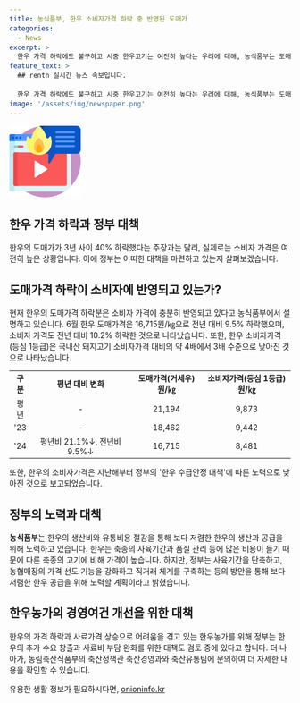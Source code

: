 ```yaml
---
title: 농식품부, 한우 소비자가격 하락 중 반영된 도매가
categories:
  - News
excerpt: >
  한우 가격 하락에도 불구하고 시중 한우고기는 여전히 높다는 우려에 대해, 농식품부는 도매가 하락이 소비자 가격에 충분히 반영되었음을 밝혔다. 2024년 6월 한우 도매가격은 9.5% 하락한 반면, 소비자 가격은 10.2% 하락했다. 또한 한우와 돼지고기의 가격 갭이 3배로 축소되었으며, 한우가격은 2016년 수준까지 하락했다. 정부는 한우 가격 하락과 농가 부담 완화를 위한 대책을 검토 중이다.
feature_text: >
  ## rentn 실시간 뉴스 속보입니다.

  한우 가격 하락에도 불구하고 시중 한우고기는 여전히 높다는 우려에 대해, 농식품부는 도매가 하락이 소비자 가격에 충분히 반영되었음을 밝혔다. 2024년 6월 한우 도매가격은 9.5% 하락한 반면, 소비자 가격은 10.2% 하락했다. 또한 한우와 돼지고기의 가격 갭이 3배로 축소되었으며, 한우가격은 2016년 수준까지 하락했다. 정부는 한우 가격 하락과 농가 부담 완화를 위한 대책을 검토 중이다.
image: '/assets/img/newspaper.png'
---
```


<p><img src="/assets/img/news.png" alt="rentncar 속보" /></p>

<h2>한우 가격 하락과 정부 대책</h2>

<p data-ke-size="size16">한우의 도매가가 3년 사이 40% 하락했다는 주장과는 달리, 실제로는 소비자 가격은 여전히 높은 상황입니다. 이에 정부는 어떠한 대책을 마련하고 있는지 살펴보겠습니다.</p>

<h2>도매가격 하락이 소비자에 반영되고 있는가?</h2>

<p data-ke-size="size16">현재 한우의 도매가격 하락분은 소비자 가격에 충분히 반영되고 있다고 농식품부에서 설명하고 있습니다. 6월 한우 도매가격은 16,715원/㎏으로 전년 대비 9.5% 하락했으며, 소비자 가격도 전년 대비 10.2% 하락한 것으로 나타났습니다. 또한, 한우 소비자가격(등심 1등급)은 국내산 돼지고기 소비자가격 대비의 약 4배에서 3배 수준으로 낮아진 것으로 나타났습니다.</p>

<table>
  <tr>
    <td style="text-align: center; height: 17px;"><b>구분</b></td>
    <td style="text-align: center; height: 17px;"><b>평년 대비 변화</b></td>
    <td style="text-align: center; height: 17px;"><b>도매가격(거세우) 원/㎏</b></td>
    <td style="text-align: center; height: 17px;"><b>소비자가격(등심 1등급) 원/㎏</b></td>
  </tr>
  <tr>
    <td style="text-align: center; height: 17px;">평년</td>
    <td style="text-align: center; height: 17px;">-</td>
    <td style="text-align: center; height: 17px;">21,194</td>
    <td style="text-align: center; height: 17px;">9,873</td>
  </tr>
  <tr>
    <td style="text-align: center; height: 17px;">'23</td>
    <td style="text-align: center; height: 17px;">-</td>
    <td style="text-align: center; height: 17px;">18,462</td>
    <td style="text-align: center; height: 17px;">9,442</td>
  </tr>
  <tr>
    <td style="text-align: center; height: 17px;">'24</td>
    <td style="text-align: center; height: 17px;">평년비 21.1%↓, 전년비 9.5%↓</td>
    <td style="text-align: center; height: 17px;">16,715</td>
    <td style="text-align: center; height: 17px;">8,481</td>
  </tr>
</table>

<p>또한, 한우의 소비자가격은 지난해부터 정부의 '한우 수급안정 대책'에 따른 노력으로 낮아진 것으로 보고되었습니다.</p>

<h2>정부의 노력과 대책</h2>

<p data-ke-size="size16"><b>농식품부</b>는 한우의 생산비와 유통비용 절감을 통해 보다 저렴한 한우의 생산과 공급을 위해 노력하고 있습니다. 한우는 축종의 사육기간과 품질 관리 등에 많은 비용이 들기 때문에 다른 축종의 고기에 비해 가격이 높습니다. 하지만, 정부는 사육기간을 단축하고, 농협매장의 가격 선도 기능을 강화하고 직거래 체계를 구축하는 등의 방안을 통해 보다 저렴한 한우 공급을 위해 노력할 계획이라고 밝혔습니다.</p>

<h2>한우농가의 경영여건 개선을 위한 대책</h2>

<p data-ke-size="size16">한우의 가격 하락과 사료가격 상승으로 어려움을 겪고 있는 한우농가를 위해 정부는 한우의 추가 수요 창출과 사료비 부담 완화를 위한 대책도 검토 중에 있다고 합니다. 더 나아가, 농림축산식품부의 축산정책관 축산경영과와 축산유통팀에 문의하여 더 자세한 내용을 확인할 수 있습니다.</p>

<p data-ke-size="size16"></p>
유용한 생활 정보가 필요하시다면, <a href="https://onioninfo.kr" rel="dofollow">onioninfo.kr</a>


